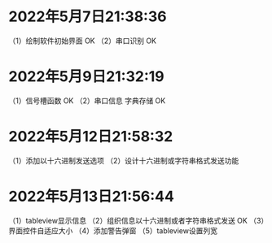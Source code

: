 # 2022年5月7日21:38:36
（1）绘制软件初始界面   OK
（2）串口识别          OK

# 2022年5月9日21:32:19
（1）信号槽函数     OK
（2）串口信息 字典存储  OK

# 2022年5月12日21:58:32
（1）添加以十六进制发送选项
（2）设计十六进制或字符串格式发送功能

# 2022年5月13日21:56:44
（1）tableview显示信息
（2）组织信息以十六进制或者字符串格式发送 OK
（3）界面控件自适应大小
（4）添加警告弹窗
（5）tableview设置列宽